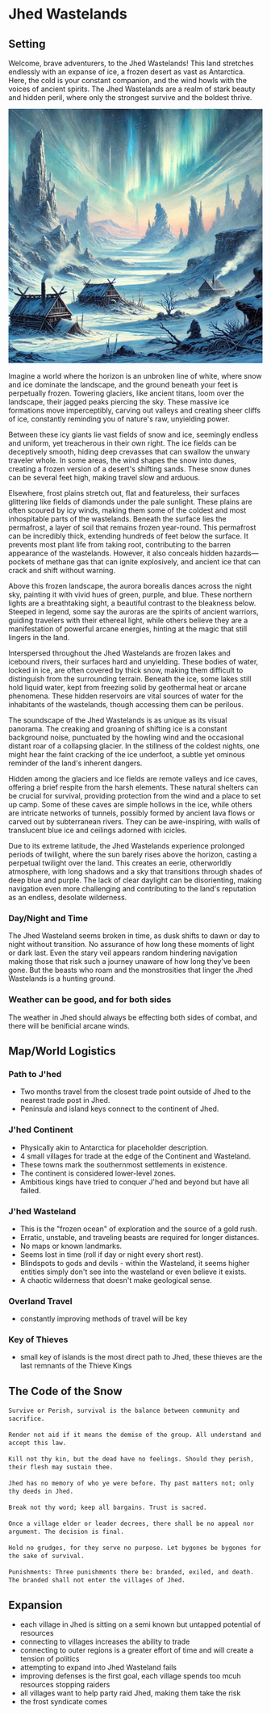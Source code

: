 # Jhed Wastelands

## Setting

Welcome, brave adventurers, to the Jhed Wastelands! This land stretches endlessly with an expanse of ice, a frozen desert as vast as Antarctica. Here, the cold is your constant companion, and the wind howls with the voices of ancient spirits. The Jhed Wastelands are a realm of stark beauty and hidden peril, where only the strongest survive and the boldest thrive.

![](images/setting.webp)

Imagine a world where the horizon is an unbroken line of white, where snow and ice dominate the landscape, and the ground beneath your feet is perpetually frozen. Towering glaciers, like ancient titans, loom over the landscape, their jagged peaks piercing the sky. These massive ice formations move imperceptibly, carving out valleys and creating sheer cliffs of ice, constantly reminding you of nature's raw, unyielding power.

Between these icy giants lie vast fields of snow and ice, seemingly endless and uniform, yet treacherous in their own right. The ice fields can be deceptively smooth, hiding deep crevasses that can swallow the unwary traveler whole. In some areas, the wind shapes the snow into dunes, creating a frozen version of a desert's shifting sands. These snow dunes can be several feet high, making travel slow and arduous.

Elsewhere, frost plains stretch out, flat and featureless, their surfaces glittering like fields of diamonds under the pale sunlight. These plains are often scoured by icy winds, making them some of the coldest and most inhospitable parts of the wastelands. Beneath the surface lies the permafrost, a layer of soil that remains frozen year-round. This permafrost can be incredibly thick, extending hundreds of feet below the surface. It prevents most plant life from taking root, contributing to the barren appearance of the wastelands. However, it also conceals hidden hazards—pockets of methane gas that can ignite explosively, and ancient ice that can crack and shift without warning.

Above this frozen landscape, the aurora borealis dances across the night sky, painting it with vivid hues of green, purple, and blue. These northern lights are a breathtaking sight, a beautiful contrast to the bleakness below. Steeped in legend, some say the auroras are the spirits of ancient warriors, guiding travelers with their ethereal light, while others believe they are a manifestation of powerful arcane energies, hinting at the magic that still lingers in the land.

Interspersed throughout the Jhed Wastelands are frozen lakes and icebound rivers, their surfaces hard and unyielding. These bodies of water, locked in ice, are often covered by thick snow, making them difficult to distinguish from the surrounding terrain. Beneath the ice, some lakes still hold liquid water, kept from freezing solid by geothermal heat or arcane phenomena. These hidden reservoirs are vital sources of water for the inhabitants of the wastelands, though accessing them can be perilous.

The soundscape of the Jhed Wastelands is as unique as its visual panorama. The creaking and groaning of shifting ice is a constant background noise, punctuated by the howling wind and the occasional distant roar of a collapsing glacier. In the stillness of the coldest nights, one might hear the faint cracking of the ice underfoot, a subtle yet ominous reminder of the land's inherent dangers.

Hidden among the glaciers and ice fields are remote valleys and ice caves, offering a brief respite from the harsh elements. These natural shelters can be crucial for survival, providing protection from the wind and a place to set up camp. Some of these caves are simple hollows in the ice, while others are intricate networks of tunnels, possibly formed by ancient lava flows or carved out by subterranean rivers. They can be awe-inspiring, with walls of translucent blue ice and ceilings adorned with icicles.

Due to its extreme latitude, the Jhed Wastelands experience prolonged periods of twilight, where the sun barely rises above the horizon, casting a perpetual twilight over the land. This creates an eerie, otherworldly atmosphere, with long shadows and a sky that transitions through shades of deep blue and purple. The lack of clear daylight can be disorienting, making navigation even more challenging and contributing to the land's reputation as an endless, desolate wilderness.

### Day/Night and Time

The Jhed Wasteland seems broken in time, as dusk shifts to dawn or day to night without transition. No assurance of how long these moments of light or dark last. Even the stary veil appears random hindering navigation making those that risk such a journey unaware of how long they've been gone. But the beasts who roam and the monstrosities that linger the Jhed Wastelands is a hunting ground.

### Weather can be good, and for both sides

The weather in Jhed should always be effecting both sides of combat, and there will be benificial arcane winds.

## Map/World Logistics

### Path to J'hed

- Two months travel from the closest trade point outside of Jhed to the nearest trade post in Jhed.
- Peninsula and island keys connect to the continent of Jhed.

### J'hed Continent

- Physically akin to Antarctica for placeholder description.
- 4 small villages for trade at the edge of the Continent and Wasteland.
- These towns mark the southernmost settlements in existence.
- The continent is considered lower-level zones.
- Ambitious kings have tried to conquer J'hed and beyond but have all failed.

### J'hed Wasteland

- This is the "frozen ocean" of exploration and the source of a gold rush.
- Erratic, unstable, and traveling beasts are required for longer distances.
- No maps or known landmarks.
- Seems lost in time (roll if day or night every short rest).
- Blindspots to gods and devils - within the Wasteland, it seems higher entities simply don't see into the wasteland or even believe it exists.
- A chaotic wilderness that doesn't make geological sense.

### Overland Travel

- constantly improving methods of travel will be key

### Key of Thieves

- small key of islands is the most direct path to Jhed, these thieves are the last remnants of the Thieve Kings

## The Code of the Snow

    Survive or Perish, survival is the balance between community and sacrifice.
    
    Render not aid if it means the demise of the group. All understand and accept this law.
    
    Kill not thy kin, but the dead have no feelings. Should they perish, their flesh may sustain thee.
    
    Jhed has no memory of who ye were before. Thy past matters not; only thy deeds in Jhed.
    
    Break not thy word; keep all bargains. Trust is sacred.
    
    Once a village elder or leader decrees, there shall be no appeal nor argument. The decision is final.
    
    Hold no grudges, for they serve no purpose. Let bygones be bygones for the sake of survival.
    
    Punishments: Three punishments there be: branded, exiled, and death. The branded shall not enter the villages of Jhed.

## Expansion

- each village in Jhed is sitting on a semi known but untapped potential of resources
- connecting to villages increases the ability to trade
- connecting to outer regions is a greater effort of time and will create a tension of politics
- attempting to expand into Jhed Wasteland fails
- improving defenses is the first goal, each village spends too mcuh resources stopping raiders
- all villages want to help party raid Jhed, making them take the risk
- the frost syndicate comes


